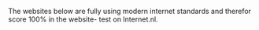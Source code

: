 The websites below are fully using modern internet standards and therefor score 100% in the website- test on Internet.nl.
